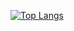 
<!--
[![Amar's GitHub stats](https://github-readme-stats.vercel.app/api?username=git-Amarjeet)](https://github.com/git-Amarjeet/github-readme-stats)
-->

[![Top Langs](https://github-readme-stats.vercel.app/api/top-langs/?username=git-Amarjeet&layout=compact&show_icons=true&theme=radical)](https://github.com/git-Amarjeet/github-readme-stats)

<!--
### Hi there 👋

**git-Amarjeet/git-Amarjeet** is a ✨ _special_ ✨ repository because its `README.md` (this file) appears on your GitHub profile.

Here are some ideas to get you started:

- 🔭 I’m currently working on ...
- 🌱 I’m currently learning ...
- 👯 I’m looking to collaborate on ...
- 🤔 I’m looking for help with ...
- 💬 Ask me about ...
- 📫 How to reach me: ...
- 😄 Pronouns: ...
- ⚡ Fun fact: ...
-->
